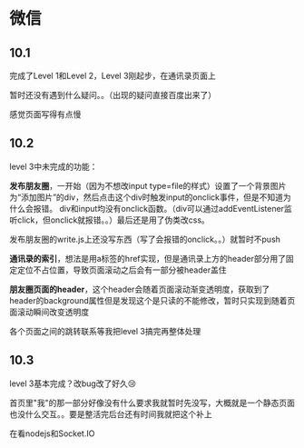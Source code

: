 # 微信

## 10.1

完成了Level 1和Level 2，Level 3刚起步，在通讯录页面上

暂时还没有遇到什么疑问。。（出现的疑问直接百度出来了）

感觉页面写得有点慢

## 10.2

level 3中未完成的功能：

**发布朋友圈**，一开始（因为不想改input type=file的样式）设置了一个背景图片为“添加图片”的div，然后点击这个div时触发input的onclick事件，但是不知道为什么会报错。 div和input均没有onclick函数。（div可以通过addEventListener监听click，但onclick就报错。。）最后还是用了伪类改css。

发布朋友圈的write.js上还没写东西（写了会报错的onclick。。）就暂时不push

**通讯录的索引**，想法是用a标签的href实现，但是通讯录上方的header部分用了固定定位不占位置，导致页面滚动之后会有一部分被header盖住

**朋友圈页面的header**，这个header会随着页面滚动渐变透明度，获取到了header的background属性但是发现这个是只读的不能修改，暂时只实现到随着页面滚动瞬间改变透明度

各个页面之间的跳转联系等我把level 3搞完再整体处理

## 10.3

level 3基本完成？改bug改了好久:cry:

首页里"我"的那一部分好像没有什么要求我就暂时先没写，大概就是一个静态页面也没什么交互。。要是整活完后台还有时间我就把这个补上

在看nodejs和Socket.IO